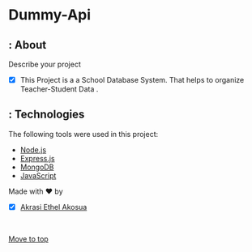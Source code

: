 # Dummy-Api

## : About ##

Describe your project

- [x] This Project is a a School Database System.
That helps to organize Teacher-Student Data .

## : Technologies ##

The following tools were used in this project:

- [Node.js](https://nodejs.org/en/)
- [Express.js](https://expressjs.com/)
- [MongoDB](https://www.mongodb.com/)
- [JavaScript](https://javascript.info/)


Made with :heart: by 
- [x] [Akrasi Ethel Akosua](https://github.com/Ethel3)

&#xa0;

<a href="#top">Move to top</a>
